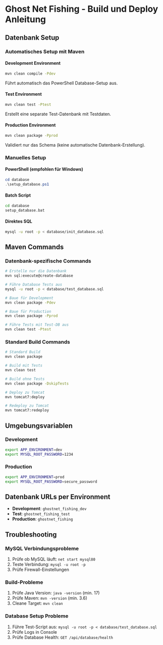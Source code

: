# Ghost Net Fishing - Build und Deploy Anleitung

## Datenbank Setup

### Automatisches Setup mit Maven

#### Development Environment
```bash
mvn clean compile -Pdev
```
Führt automatisch das PowerShell Database-Setup aus.

#### Test Environment  
```bash
mvn clean test -Ptest
```
Erstellt eine separate Test-Datenbank mit Testdaten.

#### Production Environment
```bash
mvn clean package -Pprod
```
Validiert nur das Schema (keine automatische Datenbank-Erstellung).

### Manuelles Setup

#### PowerShell (empfohlen für Windows)
```powershell
cd database
.\setup_database.ps1
```

#### Batch Script
```cmd
cd database
setup_database.bat
```

#### Direktes SQL
```bash
mysql -u root -p < database/init_database.sql
```

## Maven Commands

### Datenbank-spezifische Commands

```bash
# Erstelle nur die Datenbank
mvn sql:execute@create-database

# Führe Database Tests aus
mysql -u root -p < database/test_database.sql

# Baue für Development
mvn clean package -Pdev

# Baue für Production
mvn clean package -Pprod

# Führe Tests mit Test-DB aus
mvn clean test -Ptest
```

### Standard Build Commands

```bash
# Standard Build
mvn clean package

# Build mit Tests
mvn clean test

# Build ohne Tests
mvn clean package -DskipTests

# Deploy zu Tomcat
mvn tomcat7:deploy

# Redeploy zu Tomcat
mvn tomcat7:redeploy
```

## Umgebungsvariablen

### Development
```bash
export APP_ENVIRONMENT=dev
export MYSQL_ROOT_PASSWORD=1234
```

### Production
```bash
export APP_ENVIRONMENT=prod
export MYSQL_ROOT_PASSWORD=secure_password
```

## Datenbank URLs per Environment

- **Development**: `ghostnet_fishing_dev`
- **Test**: `ghostnet_fishing_test`  
- **Production**: `ghostnet_fishing`

## Troubleshooting

### MySQL Verbindungsprobleme
1. Prüfe ob MySQL läuft: `net start mysql80`
2. Teste Verbindung: `mysql -u root -p`
3. Prüfe Firewall-Einstellungen

### Build-Probleme
1. Prüfe Java Version: `java -version` (min. 17)
2. Prüfe Maven: `mvn -version` (min. 3.6)
3. Cleane Target: `mvn clean`

### Database Setup Probleme  
1. Führe Test-Script aus: `mysql -u root -p < database/test_database.sql`
2. Prüfe Logs in Console
3. Prüfe Database Health: `GET /api/database/health`
